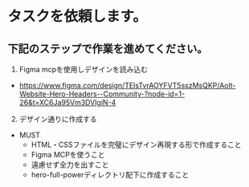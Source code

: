 # タスクを依頼します。

## 下記のステップで作業を進めてください。
1. Figma mcpを使用しデザインを読み込む
- https://www.figma.com/design/TEIsTvrAOYFVT5sszMsQKP/Aolt-Website-Hero-Headers--Community-?node-id=1-26&t=XC6Ja95Vm3DVIgiN-4

2. デザイン通りに作成する

- MUST
  - HTML・CSSファイルを完璧にデザイン再現する形で作成すること
  - Figma MCPを使うこと
  - 遠慮せず全力を出すこと
  - hero-full-powerディレクトリ配下に作成すること
